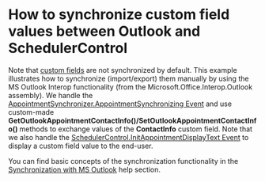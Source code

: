 # How to synchronize custom field values between Outlook and SchedulerControl


<p>Note that <a href="http://documentation.devexpress.com/#WindowsForms/CustomDocument5228"><u>custom fields</u></a> are not synchronized by default. This example illustrates how to synchronize (import/export) them manually by using the MS Outlook Interop functionality (from the Microsoft.Office.Interop.Outlook assembly). We handle the <a href="http://documentation.devexpress.com/#CoreLibraries/DevExpressXtraSchedulerExchangeAppointmentSynchronizer_AppointmentSynchronizingtopic"><u>AppointmentSynchronizer.AppointmentSynchronizing Event</u></a> and use custom-made <strong>GetOutlookAppointmentContactInfo</strong><strong>()</strong><strong>/</strong><strong>S</strong><strong>etOutlookAppointmentContactInfo</strong><strong>()</strong><strong> </strong>methods to exchange values of the <strong>ContactInfo</strong> custom field. Note that we also handle the <a href="http://documentation.devexpress.com/#WindowsForms/DevExpressXtraSchedulerSchedulerControl_InitAppointmentDisplayTexttopic"><u>SchedulerControl.InitAppointmentDisplayText Event</u></a> to display a custom field value to the end-user.</p><p>You can find basic concepts of the synchronization functionality in the <a href="http://documentation.devexpress.com/#WindowsForms/CustomDocument3937"><u>Synchronization with MS Outlook</u></a> help section.<br />
</p>

<br/>



